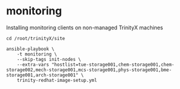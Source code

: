 # monitoring

Installing monitoring clients on non-managed TrinityX machines

```shell
cd /root/trinityX/site

ansible-playbook \
    -t monitoring \
    --skip-tags init-nodes \
    --extra-vars "hostlist=tue-storage001,chem-storage001,chem-storage002,mech-storage001,mcs-storage001,phys-storage001,bme-storage001,arch-storage001" \
    trinity-redhat-image-setup.yml
```
